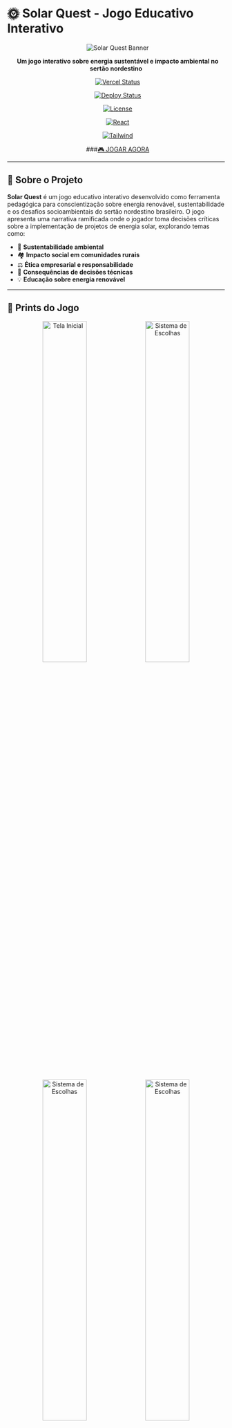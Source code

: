 # 🌞 Solar Quest - Jogo Educativo Interativo

<div align="center">
  
  ![Solar Quest Banner](https://img.shields.io/badge/Solar%20Quest-Energia%20Sustentável-green?style=for-the-badge&logo=sun&logoColor=yellow)

  **Um jogo interativo sobre energia sustentável e impacto ambiental no sertão nordestino**
  
  [![Vercel Status](https://vercelbadge.vercel.app/api/SEU-USUARIO/solar-quest)](https://solar-quest.vercel.app/)
  
  [![Deploy Status](https://img.shields.io/github/deployments/SEU-USUARIO/solar-quest/github-pages?style=flat-square&label=Deploy)](https://vercel.com/cefras54-1783s-projects)
  
  [![License](https://img.shields.io/github/license/cefrasjose/solar-quest?style=flat-square)](LICENSE)
  
  [![React](https://img.shields.io/badge/React-18+-blue?style=flat-square&logo=react)](https://reactjs.org/)
  
  [![Tailwind](https://img.shields.io/badge/Tailwind-3+-06B6D4?style=flat-square&logo=tailwindcss)](https://tailwindcss.com/)


  ###[🎮 JOGAR AGORA](https://solar-quest.vercel.app/)
  
</div>

---

## 📖 Sobre o Projeto
**Solar Quest** é um jogo educativo interativo desenvolvido como ferramenta pedagógica para conscientização sobre energia renovável, sustentabilidade e os desafios socioambientais do sertão nordestino brasileiro.
O jogo apresenta uma narrativa ramificada onde o jogador toma decisões críticas sobre a implementação de projetos de energia solar, explorando temas como:

- 🌱 **Sustentabilidade ambiental**
- 🏘️ **Impacto social em comunidades rurais**
- ⚖️ **Ética empresarial e responsabilidade**
- 🔄 **Consequências de decisões técnicas**
- 💡 **Educação sobre energia renovável**

---

## 📸 Prints do Jogo

<p align="center">
  <img src="./screenshots/Captura de tela 2025-08-21 042045.png" alt="Tela Inicial" width="45%"/>
  <img src="./screenshots/Captura de tela 2025-08-21 042711.png" alt="Sistema de Escolhas" width="45%"/>
  <img src="./screenshots/Captura de tela 2025-08-21 163909.png" alt="Sistema de Escolhas" width="45%"/>
  <img src="./screenshots/Captura de tela 2025-08-21 163947.png" alt="Sistema de Escolhas" width="45%"/>
</p>

<p align="center">
  <img src="./screenshots/Captura de tela 2025-08-21 164246.png" alt="Final do Jogo" width="70%"/>
</p>

---

## 🎯 Objetivos Educacionais

### 🎓 **Aprendizado**
- Compreender os desafios da implementação de energia solar
- Analisar impactos ambientais de projetos energéticos
- Desenvolver pensamento crítico sobre sustentabilidade
- Conhecer a realidade do sertão nordestino

### 🎮 **Mecânicas do Jogo**
- **Narrativa Interativa**: História com múltiplas ramificações
- **Sistema de Escolhas**: Decisões que impactam o desfecho
- **Múltiplos Finais**: 4 finais diferentes baseados nas escolhas
- **Progressão Salva**: Continue de onde parou
- **Experiência Imersiva**: Animações e design solarpunk

---

## 🕹️ Como Jogar

### 🚀 **Acesso Online**
1. **Visite**: [https://solar-quest.vercel.app/](https://solar-quest.vercel.app/)
2. **Digite seu nome** para personalizar a experiência
3. **Escolha seu gênero** para definir a narrativa inicial
4. **Tome decisões** que moldarão sua jornada
5. **Descubra** um dos múltiplos finais baseados em suas escolhas

### 📊 **Estrutura Narrativa**

```mermaid
graph TD
    A[Início] --> B[Escolha de Gênero]
    B --> C[História Pessoal]
    C --> D[Oportunidade de Trabalho]
    D --> E{Aceitar Projeto?}
    E -->|Sim| F[Escolha do Terreno]
    E -->|Não| G[Fim - Desistência]
    F --> H[Pedra Branca] 
    F --> I[Chapada do Sol Nascente]
    H --> J{Acelerar ou Reavaliar?}
    I --> J
    J --> K[Final Perfeito 🌞]
    J --> L[Final Bom 🌱]
    J --> M[Final Trágico ⚡]
    J --> N[Final Meio Termo 🏜️]

```

---

## 🛠️ Tecnologias Utilizadas

### 🔧 **Frontend**
- **React.js 18+** - Framework principal
- **JavaScript ES6+** - Linguagem de programação
- **HTML5 & CSS3** - Estrutura e estilização

### 🎨 **Design & UI/UX**
- **Tailwind CSS** - Framework de estilização
- **Framer Motion** - Animações e transições
- **Lucide React** - Biblioteca de ícones
- **Design Solarpunk** - Estética sustentável minimalista

### ⚙️ **Funcionalidades**
- **Local Storage API** - Salvamento de progresso
- **Responsive Design** - Compatibilidade mobile/desktop
- **PWA Ready** - Experiência app-like
- **Accessibility** - Contraste e navegação otimizados

### 🚀 **Deploy & Hosting**
- **Vercel** - Hospedagem gratuita
- **Vite/Create React App** - Bundling e otimização

---

## 📁 Estrutura do Projeto

```

solar-quest/
├── 📂 public/
│   ├── 📄 index.html          # Template HTML
│   └── 🖼️ favicon.ico         # Ícone da aba
├── 📂 screenshots/            # Imagens do jogo
├── 📂 src/
│   ├── 📄 App.js              # Componente principal do jogo
│   ├── 📄 index.js            # Entry point React
│   └── 📄 index.css           # Estilos globais
├── 📄 package.json            # Dependências do projeto
├── 📄 README.md              # Documentação
└── 📄 LICENSE                # Licença do projeto

```

---

## 🎭 Personagens e Cenários
### 👤 **Protagonistas**
- **Personagem Masculino**: Técnico em energia, filho do sertão
- **Personagem Feminino**: Engenheira ambiental, defensora da comunidade

### 🏞️ **Cenários**
- **Pedra Branca (PE)**: Terreno árido com alto potencial solar
- **Chapada do Sol Nascente (DF)**: Área elevada com riscos geológicos

### 👥 **NPCs Importantes**
- **Dona Lúcia**: Representante comunitária de Pedra Branca
- **Jeferson Silva**: Líder da comunidade Sol Nascente
- **Carla Fontes**: Investidora pragmática
- **Carlos Lima**: Representante da ONG Verde Viva
- **Ministro Elias Rocha**: Político local
- **Mãe Zefa / Dona Iraci**: Cartomantes que leem a terra

---

## 🎯 Finais Possíveis

| Final | Condição | Resultado |

|-------|----------|-----------|

| 🌞 **Perfeito** | Reavaliou o impacto e ouviu a comunidade | Projeto modelo internacional |

| 🌱 **Bom** | Acelerou mas reverteu após cartomante | Reconstrução sustentável |

| ⚡ **Trágico** | Acelerou e ignorou avisos | Desastre ambiental |

| 🏜️ **Meio Termo** | Abandonou após problemas | Desativação e recuperação lenta |

---

## 🚀 Instalação e Desenvolvimento

### 📋 **Pré-requisitos**
- Node.js 16+ 
- NPM ou Yarn
- Git



### 🔧 **Instalação Local**
```bash

# Clone o repositório
git clone https://github.com/cefrasjose/solar-quest.git

# Entre na pasta
cd solar-quest

# Instale dependências
npm install

# Execute em desenvolvimento
npm start

# Acesse http://localhost:3000

```

### 🏗️ **Build de Produção**

```bash
# Gerar build otimizado
npm run build

# Testar build localmente
npx serve -s build
```

---

## 🤝 Contribuições

### 📌 **Como Contribuir**
1. 🍴 **Fork** o projeto
2. 🌿 **Crie uma branch** (`git checkout -b feature/nova-funcionalidade`)
3. 💾 **Commit** suas mudanças (`git commit -m 'Adiciona nova funcionalidade'`)
4. 📤 **Push** para a branch (`git push origin feature/nova-funcionalidade`)
5. 🔄 **Abra um Pull Request**

### 🐛 **Reportar Bugs**
- Use as [Issues do GitHub](https://github.com/cefrasjose/solar-quest/issues)
- Descreva o problema detalhadamente
- Inclua steps para reproduzir
- Adicione screenshots se necessário

### 💡 **Sugerir Melhorias**
- Novas funcionalidades
- Melhorias de UX/UI  
- Otimizações de performance
- Correções de acessibilidade

---

## 👥 Equipe de Desenvolvimento

<table>
  <tr>
    <td align="center">
      <strong>🎓 Professor Orientador</strong><br>
      <strong>Renato Nunes de Ramalho</strong><br>
      <em>Orientação acadêmica</em>
    </td>
  </tr>
</table>

<table>
  <tr>
    <td align="center">
      <strong>👨‍🎓 Alunos - 3° "G" 2025 EREMWAL</strong><br>
      <strong>Lucas Nadisson</strong><br>
      <strong>Mariana Carvalho</strong><br>
      <strong>Rikelmy Cavalcante</strong><br>
      <em>Desenvolvimento e pesquisa</em>
    </td>
  </tr>
</table>

<table>
  <tr>
    <td align="center">
      <strong>👨‍💻 Colaboradores</strong><br>
      <strong>Cefras Mandú</strong><br>
      <strong>Robson Luan</strong><br>
      <em>Eng. de Computação IFPB-CG</em><br>
      <strong>Francisco Ferreira</strong><br>
      <em>S.I UNIFAP-CE</em><br>
      <em>Desenvolvimento técnico</em>
    </td>
  </tr>
</table>

---

## 📊 Status do Projeto
- ✅ **Narrativa completa** implementada
- ✅ **Sistema de escolhas** funcionando
- ✅ **Múltiplos finais** disponíveis
- ✅ **Save/Load** automático
- ✅ **Design responsivo** mobile/desktop
- ✅ **Animações** e transições
- ✅ **Deploy automatizado** GitHub Pages

### 🔮 **Próximas Funcionalidades**
- 🔊 Trilha sonora ambiente
- 🖼️ Ilustrações customizadas dos cenários
- 📈 Sistema de estatísticas de jogadas
- 🌐 Suporte a múltiplos idiomas
- 📱 Versão PWA offline

---

## 📄 Licença
Este projeto está licenciado sob a **MIT License** - veja o arquivo [LICENSE](LICENSE) para detalhes.

```
MIT License - Uso educacional e não comercial incentivado
Copyright (c) 2024 Equipe Solar Quest EREMWAL
```

---

## 🌐 Links Úteis
- 🎮 **Jogo Online**: [https://solar-quest.vercel.app](https://solar-quest.vercel.app)
- 📊 **Repositório**: [https://github.com/cefrasjose/solar-quest](https://github.com/cefrasjose/solar-quest)
- 🚀 **Deploy Status**: [GitHub Actions](https://github.com/cefrasjose/solar-quest/actions)
- 📝 **Issues**: [Reportar Problemas](https://github.com/cefrasjose/solar-quest/issues)
- 💬 **Discussões**: [GitHub Discussions](https://github.com/cefrasjose/solar-quest/discussions)

---

## 📞 Contato
Para dúvidas acadêmicas ou colaborações:

- 📧 **Email institucional**: [cefras.jose@academico.ifpb.edu.br](mailto:cefras.jose@academico.ifpb.edu.br)
- 🏫 **EREMWAL** - Escola de Referência em Ensino Médio Dr. Walmy Campos Bezerra
- 🎓 **IFPB** - Instituto Federal da Paraíba Campus Campina Grande
- 🎓 **UNIFAP-CE** - Centro Universitario Paraíso

---

<div align="center">

### 🌱 Feito com 💚 pela equipe EREMWAL e colaboração dos estudantes do IFPB-CG e UniFAP-CE
[@cefrasjose](https://github.com/cefrasjose) [@robsonluan95](https://github.com/robsonluan95) [@frFranciscoo](https://github.com/frFranciscoo) 

  **"Construir um futuro exige mais do que luz, exige consciência."**

  *- Solar Quest*
  
  ---
  
  ⭐ **Gostou do projeto? Deixe uma estrela!** ⭐
</div>
